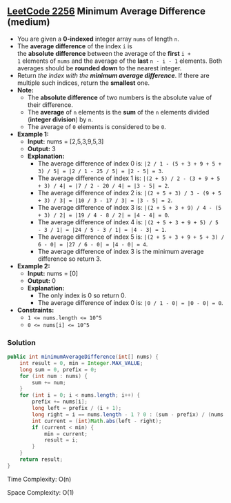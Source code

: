 ## [LeetCode 2256](https://leetcode.com/problems/minimum-average-difference/) Minimum Average Difference (medium)

- You are given a **0-indexed** integer array `nums` of length `n`.
- The **average difference** of the index `i` is the **absolute** **difference** between the average of the **first** `i + 1` elements of `nums` and the average of the **last** `n - i - 1` elements. Both averages should be **rounded down** to the nearest integer.
- Return _the index with the **minimum average difference**_. If there are multiple such indices, return the **smallest** one.
- **Note:**
    -   The **absolute difference** of two numbers is the absolute value of their difference.
    -   The **average** of `n` elements is the **sum** of the `n` elements divided (**integer division**) by `n`.
    -   The average of `0` elements is considered to be `0`.
- **Example 1:**
    - **Input:** nums = [2,5,3,9,5,3]
    - **Output:** 3
    - **Explanation:**
        - The average difference of index 0 is: `|2 / 1 - (5 + 3 + 9 + 5 + 3) / 5| = |2 / 1 - 25 / 5| = |2 - 5| = 3`.
        - The average difference of index 1 is: `|(2 + 5) / 2 - (3 + 9 + 5 + 3) / 4| = |7 / 2 - 20 / 4| = |3 - 5| = 2`.
        - The average difference of index 2 is: `|(2 + 5 + 3) / 3 - (9 + 5 + 3) / 3| = |10 / 3 - 17 / 3| = |3 - 5| = 2`.
        - The average difference of index 3 is: `|(2 + 5 + 3 + 9) / 4 - (5 + 3) / 2| = |19 / 4 - 8 / 2| = |4 - 4| = 0`.
        - The average difference of index 4 is: `|(2 + 5 + 3 + 9 + 5) / 5 - 3 / 1| = |24 / 5 - 3 / 1| = |4 - 3| = 1`.
        - The average difference of index 5 is: `|(2 + 5 + 3 + 9 + 5 + 3) / 6 - 0| = |27 / 6 - 0| = |4 - 0| = 4`.
        - The average difference of index 3 is the minimum average difference so return 3.
- **Example 2:**
    - **Input:** nums = [0]
    - **Output:** 0
    - **Explanation:**
        - The only index is 0 so return 0.
        - The average difference of index 0 is: `|0 / 1 - 0| = |0 - 0| = 0`.
- **Constraints:**
    -   `1 <= nums.length <= 10^5`
    -   `0 <= nums[i] <= 10^5`

### Solution

```java
public int minimumAverageDifference(int[] nums) {
    int result = 0, min = Integer.MAX_VALUE;
    long sum = 0, prefix = 0;
    for (int num : nums) {
        sum += num;
    }
    for (int i = 0; i < nums.length; i++) {
        prefix += nums[i];
        long left = prefix / (i + 1);
        long right = i == nums.length - 1 ? 0 : (sum - prefix) / (nums.length - i - 1);
        int current = (int)Math.abs(left - right);
        if (current < min) {
            min = current;
            result = i;
        }
    }
    return result;
}
```

Time Complexity: O(n)

Space Complexity: O(1)
